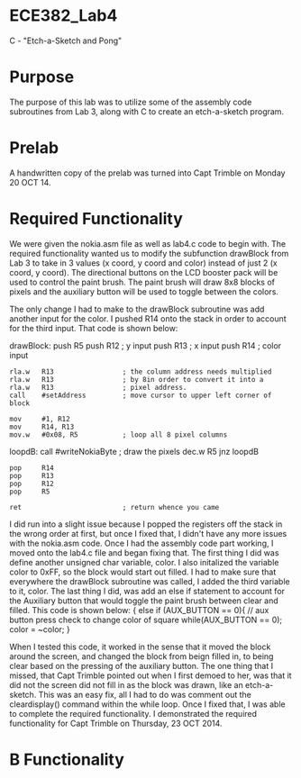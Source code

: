 ECE382_Lab4
===========

C - "Etch-a-Sketch and Pong"

# Purpose
  The purpose of this lab was to utilize some of the assembly code subroutines from Lab 3, along with C to create an etch-a-sketch program. 
  
  
# Prelab
  A handwritten copy of the prelab was turned into Capt Trimble on Monday 20 OCT 14.
  
# Required Functionality

  We were given the nokia.asm file as well as lab4.c code to begin with. The required functionality wanted us to modify the subfunction drawBlock from Lab 3 to take in 3 values (x coord, y coord and color) instead of just 2 (x coord, y coord). The directional buttons on the LCD booster pack will be used to control the paint brush. The paint brush will draw 8x8 blocks of pixels and the auxiliary button will be used to toggle between the colors. 
  
  The only change I had to make to the drawBlock subroutine was add another input for the color. I pushed R14 onto the stack in order to account for the third input. That code is shown below: 
  
drawBlock:
	push	R5
	push	R12					; y input
	push	R13					; x input
	push 	R14					; color input

	rla.w	R13					; the column address needs multiplied
	rla.w	R13					; by 8in order to convert it into a
	rla.w	R13					; pixel address.
	call	#setAddress			; move cursor to upper left corner of block

	mov		#1, R12
	mov		R14, R13
	mov.w	#0x08, R5			; loop all 8 pixel columns
loopdB:
	call	#writeNokiaByte		; draw the pixels
	dec.w	R5
	jnz		loopdB

	pop		R14
	pop		R13
	pop		R12
	pop		R5

	ret							; return whence you came
  
  I did run into a slight issue because I popped the registers off the stack in the wrong order at first, but once I fixed that, I didn't have any more issues with the nokia.asm code. Once I had the assembly code part working, I moved onto the lab4.c file and began fixing that. The first thing I did was define another unsigned char variable, color. I also initalized the variable color to 0xFF, so the block would start out filled. I had to make sure that everywhere the drawBlock subroutine was called, I added the third variable to it, color. The last thing I did, was add an else if statement to account for the Auxiliary button that would toggle the paint brush between clear and filled. This code is shown below:
 { 
  else if (AUX_BUTTON == 0){		// aux button press check to change color of square
				  while(AUX_BUTTON == 0);
				  color = ~color;
 }
 
 When I tested this code, it worked in the sense that it moved the block around the screen, and changed the block from beign filled in, to being clear based on the pressing of the auxiliary button. The one thing that I missed, that Capt Trimble pointed out when I first demoed to her, was that it did not the screen did not fill in as the block was drawn, like an etch-a-sketch. This was an easy fix, all I had to do was comment out the cleardisplay() command within the while loop. Once I fixed that, I was able to complete the required functionality. I demonstrated the required functionality for Capt Trimble on Thursday, 23 OCT 2014. 
 
# B Functionality
